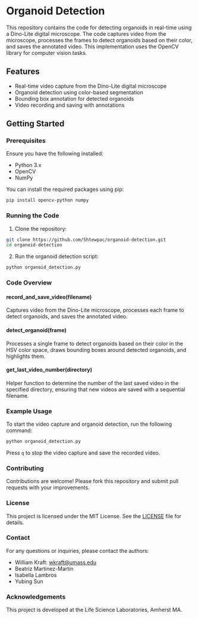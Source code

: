 

# Organoid Detection

This repository contains the code for detecting organoids in real-time using a Dino-Lite digital microscope. The code captures video from the microscope, processes the frames to detect organoids based on their color, and saves the annotated video. This implementation uses the OpenCV library for computer vision tasks.

## Features

- Real-time video capture from the Dino-Lite digital microscope
- Organoid detection using color-based segmentation
- Bounding box annotation for detected organoids
- Video recording and saving with annotations

## Getting Started

### Prerequisites

Ensure you have the following installed:

- Python 3.x
- OpenCV
- NumPy

You can install the required packages using pip:

```bash
pip install opencv-python numpy
```

### Running the Code

1. Clone the repository:

```bash
git clone https://github.com/Shtewpac/organoid-detection.git
cd organoid-detection
```

2. Run the organoid detection script:

```bash
python organoid_detection.py
```

### Code Overview

#### record_and_save_video(filename)

Captures video from the Dino-Lite microscope, processes each frame to detect organoids, and saves the annotated video.

#### detect_organoid(frame)

Processes a single frame to detect organoids based on their color in the HSV color space, draws bounding boxes around detected organoids, and highlights them.

#### get_last_video_number(directory)

Helper function to determine the number of the last saved video in the specified directory, ensuring that new videos are saved with a sequential filename.

### Example Usage

To start the video capture and organoid detection, run the following command:

```bash
python organoid_detection.py
```

Press `q` to stop the video capture and save the recorded video.

### Contributing

Contributions are welcome! Please fork this repository and submit pull requests with your improvements.

### License

This project is licensed under the MIT License. See the [LICENSE](LICENSE) file for details.

### Contact

For any questions or inquiries, please contact the authors:

- William Kraft: [wkraft@umass.edu](mailto:wkraft@umass.edu)
- Beatriz Martinez-Martin
- Isabella Lambros
- Yubing Sun

### Acknowledgements

This project is developed at the Life Science Laboratories, Amherst MA.
